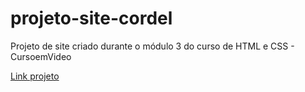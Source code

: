 # projeto-site-cordel
 Projeto de site criado durante o módulo 3 do curso de HTML e CSS - CursoemVideo
 <p><a href="https://danielrdf.github.io/projeto-site-cordel/">Link projeto</a></p>
